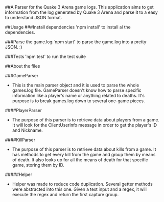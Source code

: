 ##A Parser for the Quake 3 Arena game logs.
This application aims to get information from the log generated by Quake 3 Arena and parse it to a easy to understand JSON format.

##Usage
###Install dependencies
'npm install' to install al the dependencies.

###Parse the game.log
'npm start' to parse the game.log into a pretty JSON. :)

###Tests
'npm test' to run the test suite


##About the files

###GameParser
- This is the main parser object and it is used to parse the whole games.log file. GameParser doesn't know how to parse specific information like a player's name or anything related to deaths. It's purpose is to break games.log down to several one-game pieces.

####PlayerParser
- The purpose of this parser is to retrieve data about players from a game. It will look for the ClientUserInfo message in order to get the player's ID and Nickname.

####KillParser
- The purpose of this parser is to retrieve data about kills from a game. It has methods to get every kill from the game and group them by means of death. It also looks up for all the means of death for that specific game, storing them by ID.

#####Helper
- Helper was made to reduce code duplication. Several getter methods were abstracted into this one. Given a text input and a regex, it will execute the regex and return the first capture group.
